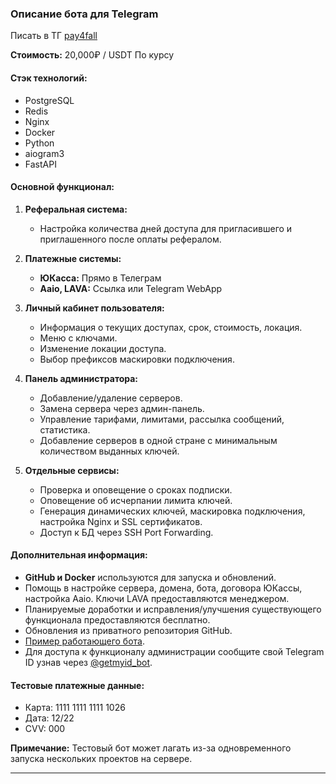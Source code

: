 ### Описание бота для Telegram
Писать в ТГ  [pay4fall](https://t.me/pay4fallwall)

**Стоимость:** 20,000₽ / USDT По курсу

#### Стэк технологий:
- PostgreSQL
- Redis
- Nginx
- Docker
- Python
- aiogram3
- FastAPI

#### Основной функционал:

1. **Реферальная система:** 
   - Настройка количества дней доступа для пригласившего и приглашенного после оплаты рефералом.

2. **Платежные системы:** 
   - **ЮКасса:** Прямо в Телеграм
   - **Aaio, LAVA:** Ссылка или Telegram WebApp

3. **Личный кабинет пользователя:** 
   - Информация о текущих доступах, срок, стоимость, локация.
   - Меню с ключами.
   - Изменение локации доступа.
   - Выбор префиксов маскировки подключения.

4. **Панель администратора:** 
   - Добавление/удаление серверов.
   - Замена сервера через админ-панель.
   - Управление тарифами, лимитами, рассылка сообщений, статистика.
   - Добавление серверов в одной стране с минимальным количеством выданных ключей.

5. **Отдельные сервисы:** 
   - Проверка и оповещение о сроках подписки.
   - Оповещение об исчерпании лимита ключей.
   - Генерация динамических ключей, маскировка подключения, настройка Nginx и SSL сертификатов.
   - Доступ к БД через SSH Port Forwarding.

#### Дополнительная информация:

- **GitHub и Docker** используются для запуска и обновлений.
- Помощь в настройке сервера, домена, бота, договора ЮКассы, настройка Aaio. Ключи LAVA предоставляются менеджером.
- Планируемые доработки и исправления/улучшения существующего функционала предоставляются бесплатно.
- Обновления из приватного репозитория GitHub.
- [Пример работающего бота](https://t.me/test_custom_vpn_bot).
- Для доступа к функционалу администрации сообщите свой Telegram ID узнав через [@getmyid_bot](https://t.me/getmyid_bot).

#### Тестовые платежные данные:
- Карта: 1111 1111 1111 1026
- Дата: 12/22
- CVV: 000

**Примечание:** Тестовый бот может лагать из-за одновременного запуска нескольких проектов на сервере.
****
